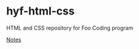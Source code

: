 # hyf-html-css
HTML and CSS repository for Foo Coding program

<a href="https://github.com/jshortz/hyf-html-css/tree/master/Notes">Notes</a>
